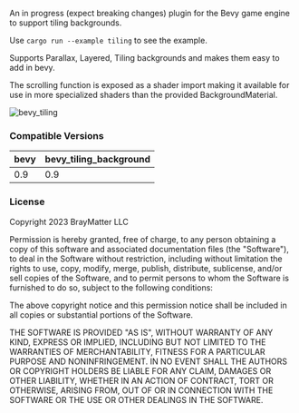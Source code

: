 An in progress (expect breaking changes) plugin for the Bevy game engine to support tiling backgrounds.

Use `cargo run --example tiling` to see the example.

Supports Parallax, Layered, Tiling backgrounds and makes them easy to add in bevy. 

The scrolling function is exposed as a shader import making it available for use in more specialized shaders than the provided BackgroundMaterial.

![bevy_tiling](https://user-images.githubusercontent.com/77391373/212493042-b3bd2f07-7238-42e0-ae35-edec0157eee7.gif)

### Compatible Versions

| bevy | bevy_tiling_background |
|------|------------------------|
| 0.9  | 0.9                    |

### License
Copyright 2023 BrayMatter LLC

Permission is hereby granted, free of charge, to any person obtaining a copy of this software and associated documentation files (the "Software"), to deal in the Software without restriction, including without limitation the rights to use, copy, modify, merge, publish, distribute, sublicense, and/or sell copies of the Software, and to permit persons to whom the Software is furnished to do so, subject to the following conditions:

The above copyright notice and this permission notice shall be included in all copies or substantial portions of the Software.

THE SOFTWARE IS PROVIDED "AS IS", WITHOUT WARRANTY OF ANY KIND, EXPRESS OR IMPLIED, INCLUDING BUT NOT LIMITED TO THE WARRANTIES OF MERCHANTABILITY, FITNESS FOR A PARTICULAR PURPOSE AND NONINFRINGEMENT. IN NO EVENT SHALL THE AUTHORS OR COPYRIGHT HOLDERS BE LIABLE FOR ANY CLAIM, DAMAGES OR OTHER LIABILITY, WHETHER IN AN ACTION OF CONTRACT, TORT OR OTHERWISE, ARISING FROM, OUT OF OR IN CONNECTION WITH THE SOFTWARE OR THE USE OR OTHER DEALINGS IN THE SOFTWARE.
